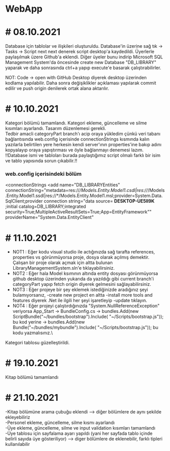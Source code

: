 # WebApp

# # 08.10.2021

Database için tablolar ve ilişkileri oluşturuldu.
Database'in üzerine sağ tık -> Tasks -> Script next next denerek script desktop'a kaydedildi.
Üyerlerle paylaşılmak üzere Github'a eklendi.
Diğer üyeler bunu indirip Microsoft SQL Management System'da öncesinde create new Database "DB_LIBRARY" yaparak ve daha sonrasında ctrl+a yapıp execute'e basarak çalıştırabilirler.


NOT: Code -> open with GitHub Desktop diyerek desktop üzerinden kodlama yapılabilir. Daha sonra değişiklikler açıklaması yapılarak commit edilir ve push origin denilerek ortak alana aktarılır.

# # 10.10.2021

Kategori bölümü tamamlandı. Kategori ekleme, güncelleme ve silme kısımları ayarlandı. Tasarım düzenlemesi gerekli.\
Tedbir amacli categoryPart branch'ı acip oraya yükledim çünkü veri tabanı bağlantısında web.config içerisinde connectionStrings kısmında kalın yazılarla belirtilen yere herkesin kendi server'ının properties'ine bakıp adını kopyalayıp oraya yapıştırması ve öyle bağlanmayı denemesi lazım.\
!!Database ismi ve tabloları burada paylaştığımız script olmalı farklı bir isim ve tablo yapısında sorun çıkabilir.!!

### web.config içerisindeki bölüm
  <connectionStrings
    <add name="DB_LIBRARYEntities" connectionString="metadata=res://*/Models.Entity.Model1.csdl|res://*/Models.Entity.Model1.ssdl|res://*/Models.Entity.Model1.msl;provider=System.Data.SqlClient;provider connection string=&quot;data source=  **DESKTOP-UE5II9K**  ;initial catalog=DB_LIBRARY;integrated security=True;MultipleActiveResultSets=True;App=EntityFramework&quot;" providerName="System.Data.EntityClient"
  </connectionStrings>

# # 11.10.2021

* NOT1 : Eğer kodu visual studio ile actığınızda sağ tarafta references, properties vs görünmüyorsa proje, dosya olarak açılmış demektir. Çalışan bir proje olarak açmak için altta bulunan LibraryManagementSystem.sln'e tıklayabilirsiniz.
* NOT2 : Eğer hala Model ksımının altında entity dosyası görünmüyorsa github desktop üzerinden yukarıda da yazıldığı gibi current branch'i categoryPart yapıp fetch origin diyerek gelmesini sağlayabilirsiniz.
* NOT3 : Eğer projeye bir şey eklemek istediğinizde aradığınız şeyi bulamıyorsanız, -create new project en altta -install more tools and features diyerek .Net ile ilgili her şeyi işaretleyip -update tıklayın.
* NOT4 : Eğer projeyi çalıştırdığınızda "System.NullReferenceException" veriyorsa App_Start -> BundleConfig.cs ->  bundles.Add(new ScriptBundle("~/bundles/bootstrap").Include(
                  "~/Scripts/bootstrap.js")); bu kod yerine -> bundles.Add(new Bundle("~/bundles/mybundle").Include(
        "~/Scripts/bootstrap.js")); bu kodu yazmalısınız.\
        
Kategori tablosu güzelleştirildi.

# # 19.10.2021

Kitap bölümü tamamlandı

# # 21.10.2021

-Kitap bölümüne arama çubuğu eklendi --> diğer bölümlere de aynı şekilde ekleyebiliriz\
-Personel ekleme, güncelleme, silme kısmı ayarlandı\
-Üye ekleme, güncelleme, silme ve input validation kısımları tamamlandı\
-Üye tablosu için sayfalama ayarı yapıldı (yani her sayfada tablo içinde belirli sayıda üye gösteriliyor) --> diger bölümlere de eklenebilir, farklı tipleri kullanılabilir 

